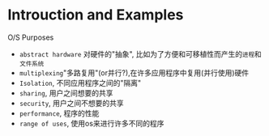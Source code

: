 # Introuction and Examples

O/S Purposes

- ```abstract hardware``` 对硬件的"抽象", 比如为了方便和可移植性而产生的```进程```和```文件系统```
- ```multiplexing```"多路复用"(or并行?),在许多应用程序中复用(并行使用)硬件
- ```Isolation```, 不同应用程序之间的"隔离"
- ```sharing```, 用户之间想要的共享
- ```security```, 用户之间不想要的共享
- ```performance```, 程序的性能
- ```range of uses```, 使用os来进行许多不同的程序